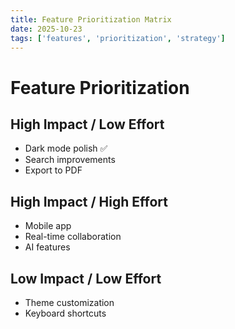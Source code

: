 ```yaml
---
title: Feature Prioritization Matrix
date: 2025-10-23
tags: ['features', 'prioritization', 'strategy']
---
```


# Feature Prioritization

## High Impact / Low Effort
- Dark mode polish ✅
- Search improvements
- Export to PDF

## High Impact / High Effort
- Mobile app
- Real-time collaboration
- AI features

## Low Impact / Low Effort  
- Theme customization
- Keyboard shortcuts